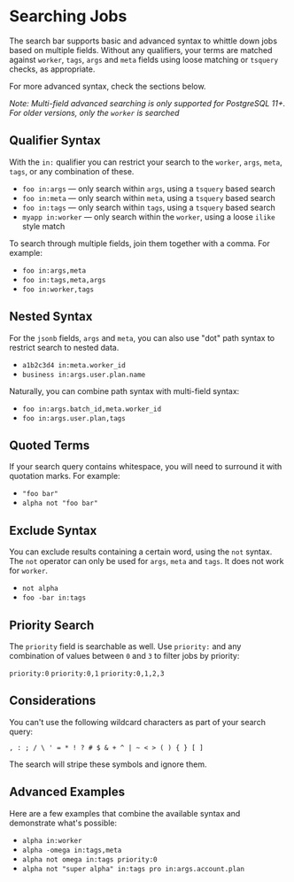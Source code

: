 # Searching Jobs

The search bar supports basic and advanced syntax to whittle down jobs based on
multiple fields. Without any qualifiers, your terms are matched against
`worker`, `tags`, `args` and `meta` fields using loose matching or `tsquery`
checks, as appropriate.

For more advanced syntax, check the sections below.

_Note: Multi-field advanced searching is only supported for PostgreSQL 11+. For
older versions, only the `worker` is searched_

## Qualifier Syntax

With the `in:` qualifier you can restrict your search to the `worker`, `args`,
`meta`, `tags`, or any combination of these.

* `foo in:args` — only search within `args`, using a `tsquery` based search
* `foo in:meta` — only search within `meta`, using a `tsquery` based search
* `foo in:tags` — only search within `tags`, using a `tsquery` based search
* `myapp in:worker` — only search within the `worker`, using a loose `ilike` style match

To search through multiple fields, join them together with a comma. For example:

* `foo in:args,meta`
* `foo in:tags,meta,args`
* `foo in:worker,tags`

## Nested Syntax

For the `jsonb` fields, `args` and `meta`, you can also use "dot" path syntax to
restrict search to nested data.

* `a1b2c3d4 in:meta.worker_id`
* `business in:args.user.plan.name`

Naturally, you can combine path syntax with multi-field syntax:

* `foo in:args.batch_id,meta.worker_id`
* `foo in:args.user.plan,tags`

## Quoted Terms

If your search query contains whitespace, you will need to surround it with
quotation marks. For example:

* `"foo bar"`
* `alpha not "foo bar"`

## Exclude Syntax

You can exclude results containing a certain word, using the `not` syntax. The
`not` operator can only be used for `args`, `meta` and `tags`. It does not work
for `worker`.

* `not alpha`
* `foo -bar in:tags`

## Priority Search

The `priority` field is searchable as well. Use `priority:` and any combination
of values between `0` and `3` to filter jobs by priority:

`priority:0`
`priority:0,1`
`priority:0,1,2,3`

## Considerations

You can't use the following wildcard characters as part of your search query:

`, : ; / \ ' = * ! ? # $ & + ^ | ~ < > ( ) { } [ ]`

The search will stripe these symbols and ignore them.

## Advanced Examples

Here are a few examples that combine the available syntax and demonstrate what's
possible:

* `alpha in:worker`
* `alpha -omega in:tags,meta`
* `alpha not omega in:tags priority:0`
* `alpha not "super alpha" in:tags pro in:args.account.plan`
